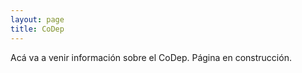```yaml
---
layout: page
title: CoDep
---
```


Acá va a venir información sobre el CoDep.
Página en construcción.
